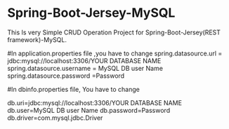 # Spring-Boot-Jersey-MySQL
This Is very Simple CRUD Operation Project for Spring-Boot-Jersey(REST framework)-MySQL. 

#In application.properties file ,you have to change 
spring.datasource.url = jdbc:mysql://localhost:3306/YOUR DATABASE NAME
spring.datasource.username = MySQL DB user Name
spring.datasource.password =Password


#In dbinfo.properties file, You have to change 

db.uri=jdbc:mysql://localhost:3306/YOUR DATABASE NAME
db.user=MySQL DB user Name
db.password=Password
db.driver=com.mysql.jdbc.Driver
